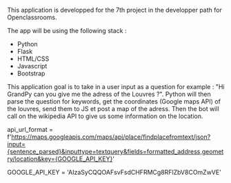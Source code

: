 This application is developped for the 7th project in the developper path for Openclassrooms.

The app will be using the following stack :
- Python
- Flask
- HTML/CSS
- Javascript
- Bootstrap

This application goal is to take in a user input as a question for example : "Hi GrandPy can you give me the adress of the Louvres ?".
Python will then parse the question for keywords, get the coordinates (Google maps API) of the louvres, send them to JS et post a map of the adress.
Then the bot will call on the wikipedia API to give us some information on the location.

api_url_format = f'https://maps.googleapis.com/maps/api/place/findplacefromtext/json?input={sentence_parsed}&inputtype=textquery&fields=formatted_address,geometry/location&key={GOOGLE_API_KEY}'

GOOGLE_API_KEY = 'AIzaSyCQQOAFsvFsdCHFRMCg8RFlZbV8COmZwVE'
